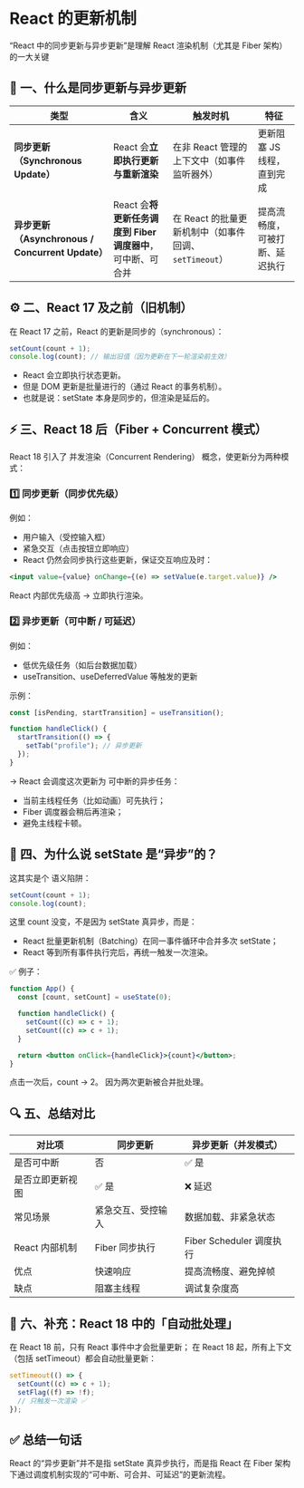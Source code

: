 # React 的更新机制

“React 中的同步更新与异步更新”是理解 React 渲染机制（尤其是 Fiber 架构）的一大关键

## 🧩 一、什么是同步更新与异步更新

| 类型                                             | 含义                                                        | 触发时机                                              | 特征                           |
| ------------------------------------------------ | ----------------------------------------------------------- | ----------------------------------------------------- | ------------------------------ |
| **同步更新（Synchronous Update）**               | React 会**立即执行更新与重新渲染**                          | 在非 React 管理的上下文中（如事件监听器外）           | 更新阻塞 JS 线程，直到完成     |
| **异步更新（Asynchronous / Concurrent Update）** | React 会**将更新任务调度到 Fiber 调度器中**，可中断、可合并 | 在 React 的批量更新机制中（如事件回调、`setTimeout`） | 提高流畅度，可被打断、延迟执行 |

## ⚙️ 二、React 17 及之前（旧机制）

在 React 17 之前，React 的更新是同步的（synchronous）：

```jsx
setCount(count + 1);
console.log(count); // 输出旧值（因为更新在下一轮渲染前生效）
```

- React 会立即执行状态更新。
- 但是 DOM 更新是批量进行的（通过 React 的事务机制）。
- 也就是说：setState 本身是同步的，但渲染是延后的。

## ⚡ 三、React 18 后（Fiber + Concurrent 模式）

React 18 引入了 并发渲染（Concurrent Rendering） 概念，使更新分为两种模式：

### 1️⃣ 同步更新（同步优先级）

例如：

- 用户输入（受控输入框）
- 紧急交互（点击按钮立即响应）
- React 仍然会同步执行这些更新，保证交互响应及时：

```jsx
<input value={value} onChange={(e) => setValue(e.target.value)} />
```

React 内部优先级高 → 立即执行渲染。

### 2️⃣ 异步更新（可中断 / 可延迟）

例如：

- 低优先级任务（如后台数据加载）
- useTransition、useDeferredValue 等触发的更新

示例：

```jsx
const [isPending, startTransition] = useTransition();

function handleClick() {
  startTransition(() => {
    setTab("profile"); // 异步更新
  });
}
```

→ React 会调度这次更新为 可中断的异步任务：

- 当前主线程任务（比如动画）可先执行；
- Fiber 调度器会稍后再渲染；
- 避免主线程卡顿。

## 🧠 四、为什么说 setState 是“异步”的？

这其实是个 语义陷阱：

```jsx
setCount(count + 1);
console.log(count);
```

这里 count 没变，不是因为 setState 真异步，而是：

- React 批量更新机制（Batching）在同一事件循环中合并多次 setState；
- React 等到所有事件执行完后，再统一触发一次渲染。

✅ 例子：

```jsx
function App() {
  const [count, setCount] = useState(0);

  function handleClick() {
    setCount((c) => c + 1);
    setCount((c) => c + 1);
  }

  return <button onClick={handleClick}>{count}</button>;
}
```

点击一次后，count → 2。
因为两次更新被合并批处理。

## 🔍 五、总结对比

| 对比项           | 同步更新           | 异步更新（并发模式）     |
| ---------------- | ------------------ | ------------------------ |
| 是否可中断       | 否                 | ✅ 是                    |
| 是否立即更新视图 | ✅ 是              | ❌ 延迟                  |
| 常见场景         | 紧急交互、受控输入 | 数据加载、非紧急状态     |
| React 内部机制   | Fiber 同步执行     | Fiber Scheduler 调度执行 |
| 优点             | 快速响应           | 提高流畅度、避免掉帧     |
| 缺点             | 阻塞主线程         | 调试复杂度高             |

## 💬 六、补充：React 18 中的「自动批处理」

在 React 18 前，只有 React 事件中才会批量更新；
在 React 18 起，所有上下文（包括 setTimeout）都会自动批量更新：

```jsx
setTimeout(() => {
  setCount((c) => c + 1);
  setFlag((f) => !f);
  // 只触发一次渲染 ✅
});
```

## ✅ 总结一句话

React 的“异步更新”并不是指 setState 真异步执行，而是指 React 在 Fiber 架构下通过调度机制实现的“可中断、可合并、可延迟”的更新流程。
